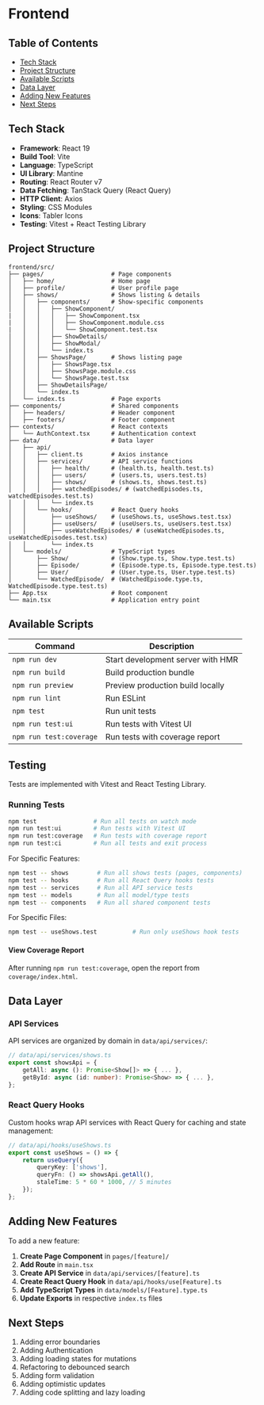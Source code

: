 # Frontend

## Table of Contents

- [Tech Stack](#tech-stack)
- [Project Structure](#project-structure)
- [Available Scripts](#available-scripts)
- [Data Layer](#data-layer)
- [Adding New Features](#adding-new-features)
- [Next Steps](#next-steps)

## Tech Stack

- **Framework**: React 19
- **Build Tool**: Vite
- **Language**: TypeScript
- **UI Library**: Mantine
- **Routing**: React Router v7
- **Data Fetching**: TanStack Query (React Query)
- **HTTP Client**: Axios
- **Styling**: CSS Modules
- **Icons**: Tabler Icons
- **Testing**: Vitest + React Testing Library

## Project Structure

```
frontend/src/
├── pages/                   # Page components
│   ├── home/                # Home page
│   ├── profile/             # User profile page
│   ├── shows/               # Shows listing & details
│   │   ├── components/      # Show-specific components
│   │   │   ├── ShowComponent/
|   │   │   │   ├── ShowComponent.tsx
|   │   │   │   ├── ShowComponent.module.css
|   │   │   │   └── ShowComponent.test.tsx
│   │   │   ├── ShowDetails/
│   │   │   ├── ShowModal/
│   │   │   └── index.ts
│   │   ├── ShowsPage/       # Shows listing page
│   │   │   ├── ShowsPage.tsx
│   │   │   ├── ShowsPage.module.css
│   │   │   └── ShowsPage.test.tsx
│   │   ├── ShowDetailsPage/
│   │   └── index.ts
│   └── index.ts             # Page exports
├── components/              # Shared components
│   ├── headers/             # Header component
│   ├── footers/             # Footer component
├── contexts/                # React contexts
│   └── AuthContext.tsx      # Authentication context
├── data/                    # Data layer
│   ├── api/
│   │   ├── client.ts        # Axios instance
│   │   ├── services/        # API service functions
│   │   │   ├── health/      # (health.ts, health.test.ts)
│   │   │   ├── users/       # (users.ts, users.test.ts)
│   │   │   ├── shows/       # (shows.ts, shows.test.ts)
│   │   │   ├── watchedEpisodes/ # (watchedEpisodes.ts, watchedEpisodes.test.ts)
│   │   │   └── index.ts
│   │   └── hooks/           # React Query hooks
│   │       ├── useShows/    # (useShows.ts, useShows.test.tsx)
│   │       ├── useUsers/    # (useUsers.ts, useUsers.test.tsx)
│   │       ├── useWatchedEpisodes/ # (useWatchedEpisodes.ts, useWatchedEpisodes.test.tsx)
│   │       └── index.ts
│   └── models/              # TypeScript types
│       ├── Show/            # (Show.type.ts, Show.type.test.ts)
│       ├── Episode/         # (Episode.type.ts, Episode.type.test.ts)
│       ├── User/            # (User.type.ts, User.type.test.ts)
│       └── WatchedEpisode/  # (WatchedEpisode.type.ts, WatchedEpisode.type.test.ts)
├── App.tsx                  # Root component
└── main.tsx                 # Application entry point
```

## Available Scripts

| Command | Description |
|---------|-------------|
| `npm run dev` | Start development server with HMR |
| `npm run build` | Build production bundle |
| `npm run preview` | Preview production build locally |
| `npm run lint` | Run ESLint |
| `npm test` | Run unit tests |
| `npm run test:ui` | Run tests with Vitest UI |
| `npm run test:coverage` | Run tests with coverage report |

## Testing

Tests are implemented with Vitest and React Testing Library.

### Running Tests

```bash
npm test                # Run all tests on watch mode
npm run test:ui         # Run tests with Vitest UI
npm run test:coverage   # Run tests with coverage report
npm run test:ci         # Run all tests and exit process
```

For Specific Features:
```bash
npm test -- shows        # Run all shows tests (pages, components)
npm test -- hooks        # Run all React Query hooks tests
npm test -- services     # Run all API service tests
npm test -- models       # Run all model/type tests
npm test -- components   # Run all shared component tests
```

For Specific Files:
```bash
npm test -- useShows.test          # Run only useShows hook tests
```

#### View Coverage Report

After running `npm run test:coverage`, open the report from `coverage/index.html`.

## Data Layer

### API Services

API services are organized by domain in `data/api/services/`:

```typescript
// data/api/services/shows.ts
export const showsApi = {
    getAll: async (): Promise<Show[]> => { ... },
    getById: async (id: number): Promise<Show> => { ... },
};
```

### React Query Hooks

Custom hooks wrap API services with React Query for caching and state management:

```typescript
// data/api/hooks/useShows.ts
export const useShows = () => {
    return useQuery({
        queryKey: ['shows'],
        queryFn: () => showsApi.getAll(),
        staleTime: 5 * 60 * 1000, // 5 minutes
    });
};
```

## Adding New Features

To add a new feature:

1. **Create Page Component** in `pages/[feature]/`
2. **Add Route** in `main.tsx`
3. **Create API Service** in `data/api/services/[feature].ts`
4. **Create React Query Hook** in `data/api/hooks/use[Feature].ts`
5. **Add TypeScript Types** in `data/models/[Feature].type.ts`
6. **Update Exports** in respective `index.ts` files

## Next Steps

1. Adding error boundaries
2. Adding Authentication
3. Adding loading states for mutations
4. Refactoring to debounced search
5. Adding form validation
6. Adding optimistic updates
7. Adding code splitting and lazy loading
